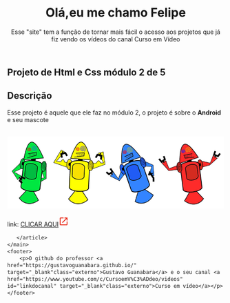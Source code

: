 <!--Esse index é para mostrar todos projetos que eu fiz vendo os vídeos do Curso em Vídeo-->
<!--as cores que eu vou usar são #E08363 #E0AE63 #E09963 #E06D63 #E0BD63 #E0C4AE-->
<html lang="pt-br">
<head>
    <meta charset="UTF-8">
    <meta name="viewport" content="width=device-width, initial-scale=1.0">
    <title>Projetos do Curso em Vídeo</title>
    <link rel="shortcut icon" href="https://arquivo.devmedia.com.br/marketing/img/curso-curso-de-html-basico-371.png" type="image/png">
    <link rel="stylesheet" href="estiloprincipal.css">
</head>
<body>
    <header>
        <h1>Olá,eu me chamo Felipe</h1>
        <p>Esse "site" tem a função de tornar mais fácil o acesso aos projetos que já fiz vendo os vídeos do canal Curso em Vídeo</p>
    </header>
    <main>
       <article>
        <h1>
            Projeto de Html e Css módulo 2 de 5
        </h1>
        <h2>Descrição</h2>
        <p>Esse projeto é aquele que ele faz no módulo 2, o projeto é sobre o <strong>Android</strong> e seu mascote</p> <br>
        <abbr title="Primeiro mascote do Android">
            <picture>
                <source media="(max-width: 600px )" srcset="Html e CSS3/Projeto do modulo 2 de 5/Site de Android/imagens/dan-droids-pq.png">
                <img src="Html e CSS3/Projeto do modulo 2 de 5/Site de Android/imagens/dan-droids.png" alt="Primeiro mascote do Android">
            </picture>
        </abbr>
        <p>link: <a href="https://felipera3002.github.io/CursoemVideo/Html%20e%20CSS3/Projeto%20do%20modulo%202%20de%205/Site%20de%20Android/Android.html" target="_blank" class="projetohmtl">CLICAR AQUI</a><svg xmlns="http://www.w3.org/2000/svg" height="24px" viewBox="0 -960 960 960" width="24px" fill="#EA3323"><path d="M200-120q-33 0-56.5-23.5T120-200v-560q0-33 23.5-56.5T200-840h280v80H200v560h560v-280h80v280q0 33-23.5 56.5T760-120H200Zm188-212-56-56 372-372H560v-80h280v280h-80v-144L388-332Z"/></svg></p>

       </article>
    </main>
    <footer>
        <p>O github do professor <a href="https://gustavoguanabara.github.io/" target="_blank"class="externo">Gustavo Guanabara</a> e o seu canal <a href="https://www.youtube.com/c/CursoemV%C3%ADdeo/videos" id="linkdocanal" target="_blank"class="externo">Curso em vídeo</a></p>
    </footer>
</body>
</html>
